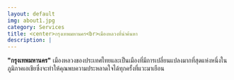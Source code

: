 ```yaml
---
layout: default
img: about1.jpg
category: Services
title: <center>กรุงเทพมหานคร<br>เมืองหลวงที่น่าค้นหา
description: |
---
```

**"กรุงเทพมหานคร"** เมืองหลวงของประเทศไทยและเป็นเมืองที่มีการเปลี่ยนแปลงมากที่สุดแห่งหนึ่งในภูมิภาคเอเชียซึ่งจะทำให้คุณพบความประหลาดใจได้ทุกครั้งที่แวะมาเยือน

